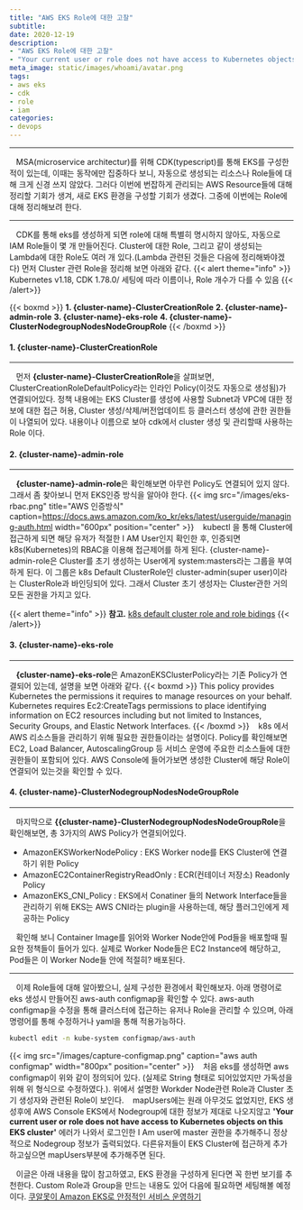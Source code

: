 ```yaml
---
title: "AWS EKS Role에 대한 고찰"
subtitle: 
date: 2020-12-19
description: 
- "AWS EKS Role에 대한 고찰"
- "Your current user or role does not have access to Kubernetes objects on this EKS cluster"
meta_image: static/images/whoami/avatar.png
tags:
- aws eks
- cdk
- role
- iam
categories:
- devops
---
```


---
&nbsp;&nbsp;&nbsp;MSA(microservice architectur)를 위해 CDK(typescript)를 통해 EKS를 구성한 적이 있는데, 이때는 동작에만 집중하다 보니, 자동으로 생성되는 리소스나 Role들에 대해 크게 신경 쓰지 않았다. 그러다 이번에 번잡하게 관리되는 AWS Resource들에 대해 정리할 기회가 생겨, 새로 EKS 환경을 구성할 기회가 생겼다. 그중에 이번에는 Role에 대해 정리해보려 한다. 

--- 
&nbsp;&nbsp;&nbsp;CDK를 통해 eks를 생성하게 되면 role에 대해 특별히 명시하지 않아도, 자동으로 IAM Role들이 몇 개 만들어진다. Cluster에 대한 Role, 그리고 같이 생성되는 Lambda에 대한 Role도 여러 개 있다.(Lambda 관련된 것들은 다음에 정리해봐야겠다) 먼저 Cluster 관련 Role을 정리해 보면 아래와 같다.
{{< alert theme="info" >}}
Kubernetes v1.18, CDK 1.78.0/ 세팅에 따라 이름이나, Role 개수가 다를 수 있음
{{< /alert>}}

{{< boxmd >}}
**1. {cluster-name}-ClusterCreationRole**
**2. {cluster-name}-admin-role**
**3. {cluster-name}-eks-role**
**4. {cluster-name}-ClusterNodegroupNodesNodeGroupRole**
{{< /boxmd >}}

#### 1. {cluster-name}-ClusterCreationRole
---
&nbsp;&nbsp;&nbsp;먼저 **{cluster-name}-ClusterCreationRole**을 살펴보면, ClusterCreationRoleDefaultPolicy라는 인라인 Policy(이것도 자동으로 생성됨)가 연결되어있다. 정책 내용에는 EKS Cluster를 생성에 사용할 Subnet과 VPC에 대한 정보에 대한 접근 허용, Cluster 생성/삭제/버전업데이트 등 클러스터 생성에 관한 권한들이 나열되어 있다. 내용이나 이름으로 보아 cdk에서 cluster 생성 및 관리할때 사용하는 Role 이다.

#### 2. {cluster-name}-admin-role
---
&nbsp;&nbsp;&nbsp;**{cluster-name}-admin-role**은 확인해보면 아무런 Policy도 연결되어 있지 않다. 그래서 좀 찾아보니 먼저 EKS인증 방식을 알아야 한다.
{{< img src="/images/eks-rbac.png" title="AWS 인증방식" caption=https://docs.aws.amazon.com/ko_kr/eks/latest/userguide/managing-auth.html width="600px" position="center" >}}
&nbsp;&nbsp;&nbsp;kubectl 을 통해 Cluster에 접근하게 되면 해당 유저가 적절한 I AM User인지 확인한 후, 인증되면 k8s(Kubernetes)의 RBAC을 이용해 접근제어를 하게 된다. {cluster-name}-admin-role은 Cluster를 초기 생성하는 User에게  system:masters라는 그룹을 부여하게 된다. 이 그룹은 k8s Default ClusterRole인 cluster-admin(super user)이라는 ClusterRole과 바인딩되어 있다. 그래서 Cluster 초기 생성자는 Cluster관한 거의 모든 권한을 가지고 있다.

{{< alert theme="info" >}}
**참고.** [k8s default cluster role and role bidings](https://kubernetes.io/docs/reference/access-authn-authz/rbac/#default-roles-and-role-bindings)
{{< /alert>}}

#### 3. {cluster-name}-eks-role
---
&nbsp;&nbsp;&nbsp;**{cluster-name}-eks-role**은 AmazonEKSClusterPolicy라는 기존 Policy가 연결되어 있는데, 설명을 보면 아래와 같다.
{{< boxmd >}}
This policy provides Kubernetes the permissions it requires to manage resources on your behalf. Kubernetes requires Ec2:CreateTags permissions to place identifying information on EC2 resources including but not limited to Instances, Security Groups, and Elastic Network Interfaces. 
{{< /boxmd >}}
&nbsp;&nbsp;&nbsp;k8s 에서 AWS 리소스들을 관리하기 위해 필요한 권한들이라는 설명이다. Policy를 확인해보면 EC2, Load Balancer, AutoscalingGroup 등 서비스 운영에 주요한 리소스들에 대한 권한들이 포함되어 있다. AWS Console에 들어가보면 생성한 Cluster에 해당 Role이 연결되어 있는것을 확인할 수 있다.

#### 4. {cluster-name}-ClusterNodegroupNodesNodeGroupRole
---
&nbsp;&nbsp;&nbsp;마지막으로 **{{cluster-name}-ClusterNodegroupNodesNodeGroupRole**을 확인해보면, 총 3가지의 AWS Policy가 연결되어있다.
- AmazonEKSWorkerNodePolicy : EKS Worker node를 EKS Cluster에 연결하기 위한 Policy
- AmazonEC2ContainerRegistryReadOnly : ECR(컨테이너 저장소) Readonly Policy
- AmazonEKS_CNI_Policy : EKS에서 Conatiner 들의 Network Interface들을  관리하기 위해 EKS는 AWS CNI라는 plugin을 사용하는데, 해당 플러그인에게 제공하는 Policy

&nbsp;&nbsp;&nbsp;확인해 보니 Container Image를 읽어와 Worker Node안에 Pod들을 배포할때 필요한 정책들이 들어가 있다. 실제로 Worker Node들은 EC2 Instance에 해당하고, Pod들은 이 Worker Node들 안에 적절히? 배포된다.

---

&nbsp;&nbsp;&nbsp;이제 Role들에 대해 알아봤으니, 실제 구성한 환경에서 확인해보자. 아래 명령어로 eks 생성시 만들어진 aws-auth configmap을 확인할 수 있다. aws-auth configmap을 수정을 통해 클러스터에 접근하는 유저나 Role을 관리할 수 있으며, 아래 명령어를 통해 수정하거나 yaml을 통해 적용가능하다.
```bash
kubectl edit -n kube-system configmap/aws-auth
```
{{< img src="/images/capture-configmap.png" caption="aws auth configmap" width="800px" position="center" >}}
&nbsp;&nbsp;&nbsp;처음 eks를 생성하면 aws configmap이 위와 같이 정의되어 있다. (실제로 String 형태로 되어있었지만 가독성을 위해 위 형식으로 수정하였다.). 위에서 설명한 Workder Node관련 Role과 Cluster 초기 생성자와 관련된 Role이 보인다. 
&nbsp;&nbsp;&nbsp;mapUsers에는 원래 아무것도 없었지만, EKS 생성후에 AWS Console EKS에서 Nodegroup에 대한 정보가 제대로 나오지않고 **'Your current user or role does not have access to Kubernetes objects on this EKS cluster'** 에러가 나와서 로그인한 I Am user에 master 권한을 추가해주니 정상적으로 Nodegroup 정보가 출력되었다. 다른유저들이 EKS Cluster에 접근하게 추가하고싶으면 mapUsers부분에 추가해주면 된다.

&nbsp;&nbsp;&nbsp;이글은 아래 내용을 많이 참고하였고, EKS 환경을 구성하게 된다면 꼭 한번 보기를 추천한다. Custom Role과 Group을 만드는 내용도 있어 다음에 필요하면 세팅해볼 예정이다.
[쿠알못이 Amazon EKS로 안정적인 서비스 운영하기](https://www.youtube.com/watch?v=O3znWPUdt18)